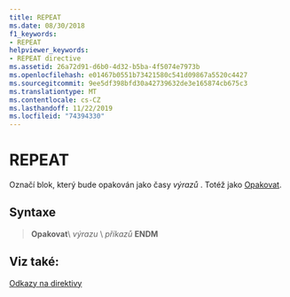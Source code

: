 ```yaml
---
title: REPEAT
ms.date: 08/30/2018
f1_keywords:
- REPEAT
helpviewer_keywords:
- REPEAT directive
ms.assetid: 26a72d91-d6b0-4d32-b5ba-4f5074e7973b
ms.openlocfilehash: e01467b0551b73421580c541d09867a5520c4427
ms.sourcegitcommit: 9ee5df398bfd30a42739632de3e165874cb675c3
ms.translationtype: MT
ms.contentlocale: cs-CZ
ms.lasthandoff: 11/22/2019
ms.locfileid: "74394330"
---
```

# <a name="repeat"></a>REPEAT

Označí blok, který bude opakován jako časy *výrazů* . Totéž jako [Opakovat](../../assembler/masm/rept.md).

## <a name="syntax"></a>Syntaxe

> **Opakovat**\ *výrazu*
> \ *příkazů*
> **ENDM**

## <a name="see-also"></a>Viz také:

[Odkazy na direktivy](directives-reference.md)
